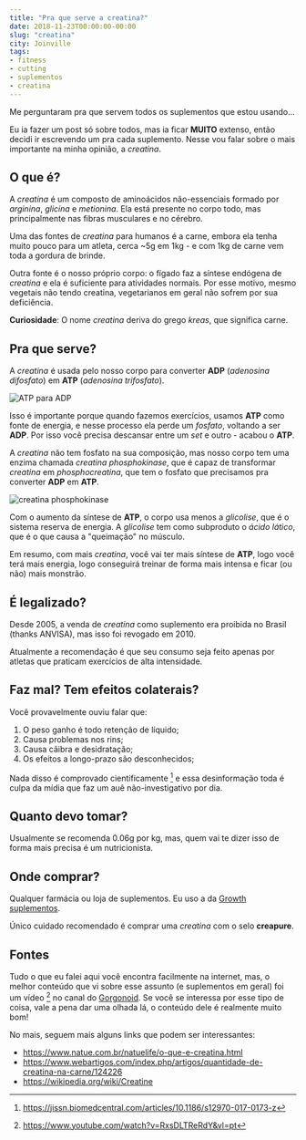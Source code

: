 ```yaml
---
title: "Pra que serve a creatina?"
date: 2018-11-23T00:00:00-00:00
slug: "creatina"
city: Joinville
tags:
- fitness
- cutting
- suplementos
- creatina
---
```


Me perguntaram pra que servem todos os suplementos que estou usando...

<!--more-->

Eu ia fazer um post só sobre todos, mas ia ficar **MUITO** extenso, então decidi
ir escrevendo um pra cada suplemento. Nesse vou falar sobre o mais importante
na minha opinião, a _creatina_.

## O que é?

A _creatina_ é um composto de aminoácidos não-essenciais formado por _arginina_,
_glicina_ e _metionina_. Ela está presente no corpo todo, mas principalmente
nas fibras musculares e no cérebro.

Uma das fontes de _creatina_ para humanos é a carne, embora ela tenha muito
pouco para um atleta, cerca ~5g em 1kg - e com 1kg de carne vem toda a gordura
de brinde.

Outra fonte é o nosso próprio corpo: o fígado faz a síntese endógena de
_creatina_ e ela é suficiente para atividades normais. Por esse motivo, mesmo
vegetais não tendo creatina, vegetarianos em geral não sofrem por sua
deficiência.

**Curiosidade**: O nome _creatina_ deriva do grego _kreas_, que significa carne.

## Pra que serve?

A _creatina_ é usada pelo nosso corpo para converter **ADP**
(_adenosina difosfato_) em **ATP** (_adenosina trifosfato_).

![ATP para ADP](/public/images_pt/atptoadp.png)

Isso é importante porque quando fazemos exercícios, usamos **ATP** como fonte
de energia, e nesse processo ela perde um _fosfato_, voltando a ser **ADP**.
Por isso você precisa descansar entre um _set_ e outro - acabou o **ATP**.

A _creatina_ não tem fosfato na sua composição, mas nosso corpo tem uma enzima
chamada _creatina phosphokinase_, que é capaz de transformar _creatina_ em
_phosphocreatina_, que tem o fosfato que precisamos pra converter **ADP** em
**ATP**.

![creatina phosphokinase](/public/images_pt/creatine_kinase.png)

Com o aumento da síntese de **ATP**, o corpo usa menos a _glicolise_, que é o
sistema reserva de energia. A _glicolise_ tem como subproduto o _ácido lático_,
que é o que causa a "queimação" no músculo.

Em resumo, com mais _creatina_, você vai ter mais síntese de **ATP**, logo você
terá mais energia, logo conseguirá treinar de forma mais intensa e ficar
(ou não) mais monstrão.

## É legalizado?

Desde 2005, a venda de _creatina_ como suplemento era proibida no Brasil
(thanks ANVISA), mas isso foi revogado em 2010.

Atualmente a recomendação é que seu consumo seja feito apenas por atletas
que praticam exercícios de alta intensidade.

## Faz mal? Tem efeitos colaterais?

Você provavelmente ouviu falar que:

1. O peso ganho é todo retenção de líquido;
2. Causa problemas nos rins;
3. Causa cãibra e desidratação;
4. Os efeitos a longo-prazo são desconhecidos;

Nada disso é comprovado cientificamente [^fn:study] e essa desinformação toda
é culpa da mídia que faz um auê não-investigativo por dia.

## Quanto devo tomar?

Usualmente se recomenda 0.06g por kg, mas, quem vai te dizer isso de forma
mais precisa é um nutricionista.

## Onde comprar?

Qualquer farmácia ou loja de suplementos. Eu uso a da
[Growth suplementos](https://www.gsuplementos.com.br).

Único cuidado recomendado é comprar uma _creatina_ com o selo **creapure**.

## Fontes

Tudo o que eu falei aqui você encontra facilmente na internet, mas, o
melhor conteúdo que vi sobre esse assunto (e suplementos em geral) foi um vídeo
[^fn:video] no canal do [Gorgonoid](https://www.youtube.com/gorgonoid).
Se você se interessa por esse tipo de coisa, vale a pena dar uma olhada lá, o
conteúdo dele é realmente muito bom!

No mais, seguem mais alguns links que podem ser interessantes:

- https://www.natue.com.br/natuelife/o-que-e-creatina.html
- https://www.webartigos.com/index.php/artigos/quantidade-de-creatina-na-carne/124226
- https://wikipedia.org/wiki/Creatine


<!-- footnotes -->
[^fn:study]: https://jissn.biomedcentral.com/articles/10.1186/s12970-017-0173-z
[^fn:video]: https://www.youtube.com/watch?v=RxsDLTReRdY&vl=pt
